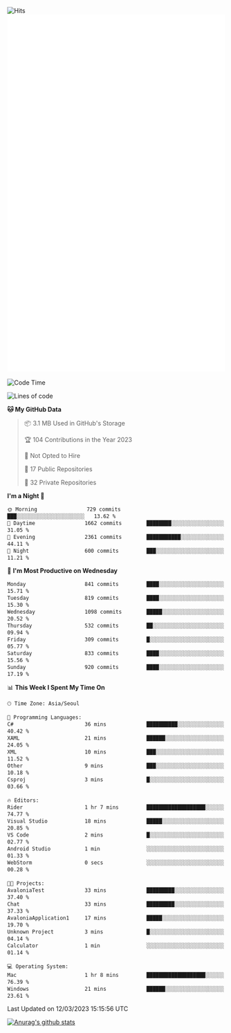 ![Hits](https://hits.seeyoufarm.com/api/count/incr/badge.svg?url=https%3A%2F%2Fgithub.com%2Fkokose1234&count_bg=%2379C83D&title_bg=%23555555&icon=apple.svg&icon_color=%23E7E7E7&title=hits&edge_flat=false)
<br/>
![Metrics](https://github.com/kokose1234/kokose1234/blob/main/github-metrics.svg)

<!--START_SECTION:waka-->
![Code Time](http://img.shields.io/badge/Code%20Time-780%20hrs%2049%20mins-blue)

![Lines of code](https://img.shields.io/badge/From%20Hello%20World%20I%27ve%20Written-20.0%20million%20lines%20of%20code-blue)

**🐱 My GitHub Data** 

> 📦 3.1 MB Used in GitHub's Storage 
 > 
> 🏆 104 Contributions in the Year 2023
 > 
> 🚫 Not Opted to Hire
 > 
> 📜 17 Public Repositories 
 > 
> 🔑 32 Private Repositories 
 > 
**I'm a Night 🦉** 

```text
🌞 Morning                729 commits         ███░░░░░░░░░░░░░░░░░░░░░░   13.62 % 
🌆 Daytime                1662 commits        ████████░░░░░░░░░░░░░░░░░   31.05 % 
🌃 Evening                2361 commits        ███████████░░░░░░░░░░░░░░   44.11 % 
🌙 Night                  600 commits         ███░░░░░░░░░░░░░░░░░░░░░░   11.21 % 
```
📅 **I'm Most Productive on Wednesday** 

```text
Monday                   841 commits         ████░░░░░░░░░░░░░░░░░░░░░   15.71 % 
Tuesday                  819 commits         ████░░░░░░░░░░░░░░░░░░░░░   15.30 % 
Wednesday                1098 commits        █████░░░░░░░░░░░░░░░░░░░░   20.52 % 
Thursday                 532 commits         ██░░░░░░░░░░░░░░░░░░░░░░░   09.94 % 
Friday                   309 commits         █░░░░░░░░░░░░░░░░░░░░░░░░   05.77 % 
Saturday                 833 commits         ████░░░░░░░░░░░░░░░░░░░░░   15.56 % 
Sunday                   920 commits         ████░░░░░░░░░░░░░░░░░░░░░   17.19 % 
```


📊 **This Week I Spent My Time On** 

```text
🕑︎ Time Zone: Asia/Seoul

💬 Programming Languages: 
C#                       36 mins             ██████████░░░░░░░░░░░░░░░   40.42 % 
XAML                     21 mins             ██████░░░░░░░░░░░░░░░░░░░   24.05 % 
XML                      10 mins             ███░░░░░░░░░░░░░░░░░░░░░░   11.52 % 
Other                    9 mins              ███░░░░░░░░░░░░░░░░░░░░░░   10.18 % 
Csproj                   3 mins              █░░░░░░░░░░░░░░░░░░░░░░░░   03.66 % 

🔥 Editors: 
Rider                    1 hr 7 mins         ███████████████████░░░░░░   74.77 % 
Visual Studio            18 mins             █████░░░░░░░░░░░░░░░░░░░░   20.85 % 
VS Code                  2 mins              █░░░░░░░░░░░░░░░░░░░░░░░░   02.77 % 
Android Studio           1 min               ░░░░░░░░░░░░░░░░░░░░░░░░░   01.33 % 
WebStorm                 0 secs              ░░░░░░░░░░░░░░░░░░░░░░░░░   00.28 % 

🐱‍💻 Projects: 
AvaloniaTest             33 mins             █████████░░░░░░░░░░░░░░░░   37.40 % 
Chat                     33 mins             █████████░░░░░░░░░░░░░░░░   37.33 % 
AvaloniaApplication1     17 mins             █████░░░░░░░░░░░░░░░░░░░░   19.70 % 
Unknown Project          3 mins              █░░░░░░░░░░░░░░░░░░░░░░░░   04.14 % 
Calculator               1 min               ░░░░░░░░░░░░░░░░░░░░░░░░░   01.14 % 

💻 Operating System: 
Mac                      1 hr 8 mins         ███████████████████░░░░░░   76.39 % 
Windows                  21 mins             ██████░░░░░░░░░░░░░░░░░░░   23.61 % 
```


 Last Updated on 12/03/2023 15:15:56 UTC
<!--END_SECTION:waka-->

[![Anurag's github stats](https://github-readme-stats.vercel.app/api?username=kokose1234&theme=dracula)](https://github.com/anuraghazra/github-readme-stats)



	
